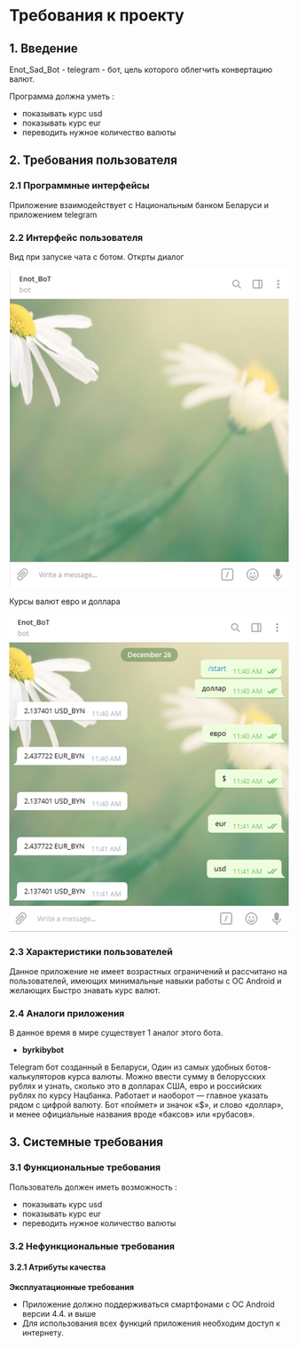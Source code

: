 # **Требования к проекту**

## **1. Введение**

Enot_Sad_Bot - telegram - бот, цель которого облегчить конвертацию валют.

Программа должна уметь :
- показывать курс usd
- показывать курс eur
- переводить нужное количество валюты 

## **2. Требования пользователя**

### **2.1 Программные интерфейсы**

Приложение взаимодействует с Национальным банком Беларуси и приложением telegram

### **2.2 Интерфейс пользователя**

 Вид при запуске чата с ботом. Открты диалог
 
![]( https://github.com/EnotSad/Bot_Telegram/blob/master/start.png)

Курсы валют евро и доллара

![](https://github.com/EnotSad/Bot_Telegram/blob/master/%D1%80%D0%B0%D0%B1%D0%BE%D1%82%D0%B0%20%D1%81%20%D0%BF%D1%80%D0%B8%D0%BB%D0%BE%D0%B6%D0%B5%D0%BD%D0%B8%D0%B5%D0%BC.png)



### **2.3 Характеристики пользователей**
Данное приложение не имеет возрастных ограничений и рассчитано на пользователей, имеющих минимальные навыки работы с ОС Android и желающих Быстро знавать курс валют. 

### **2.4 Аналоги приложения**
В данное время в мире существует 1 аналог этого бота.



- **byrkibybot**


Telegram бот созданный в Беларуси, Один из самых удобных ботов-калькуляторов курса валюты. Можно ввести сумму в белорусских рублях и узнать, сколько это в долларах США, евро и российских рублях по курсу Нацбанка. Работает и наоборот — главное указать рядом с цифрой валюту. Бот «поймет» и значок «$», и слово «доллар», и менее официальные названия вроде «баксов» или «рубасов».

## **3. Системные требования**

### **3.1 Функциональные требования**

 Пользователь должен иметь возможность :

- показывать курс usd
- показывать курс eur
- переводить нужное количество валюты 

### **3.2 Нефункциональные требования**

#### **3.2.1 Атрибуты качества**

 **Эксплуатационные требования**
-	Приложение должно поддерживаться смартфонами с ОС Android версии 4.4. и выше
- Для использования всех функций приложения необходим доступ к интернету. 
